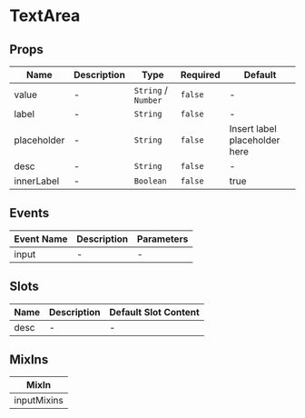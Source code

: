 # TextArea

## Props

<!-- @vuese:TextArea:props:start -->
|Name|Description|Type|Required|Default|
|---|---|---|---|---|
|value|-|`String` /  `Number`|`false`|-|
|label|-|`String`|`false`|-|
|placeholder|-|`String`|`false`|Insert label placeholder here|
|desc|-|`String`|`false`|-|
|innerLabel|-|`Boolean`|`false`|true|

<!-- @vuese:TextArea:props:end -->


## Events

<!-- @vuese:TextArea:events:start -->
|Event Name|Description|Parameters|
|---|---|---|
|input|-|-|

<!-- @vuese:TextArea:events:end -->


## Slots

<!-- @vuese:TextArea:slots:start -->
|Name|Description|Default Slot Content|
|---|---|---|
|desc|-|-|

<!-- @vuese:TextArea:slots:end -->


## MixIns

<!-- @vuese:TextArea:mixIns:start -->
|MixIn|
|---|
|inputMixins|

<!-- @vuese:TextArea:mixIns:end -->


